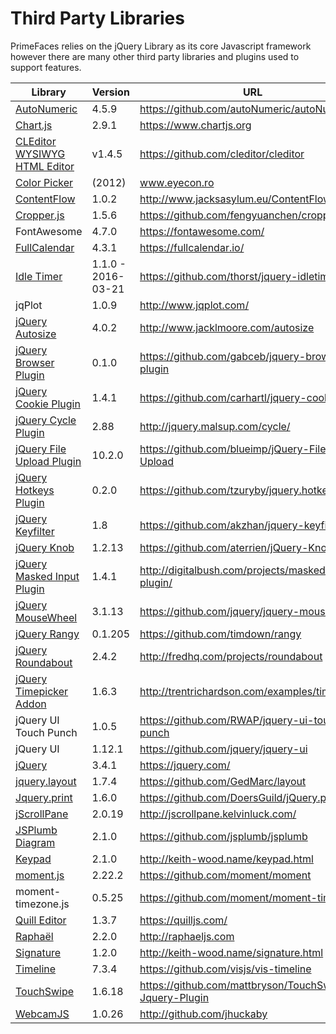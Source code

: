 # Third Party Libraries

PrimeFaces relies on the jQuery Library as its core Javascript framework however there
are many other third party libraries and plugins used to support features. 

| Library | Version | URL |
| --- | --- | --- |
| [AutoNumeric](../jsdocs/classes/autonumeric.html) | 4.5.9 | https://github.com/autoNumeric/autoNumeric |
| [Chart.js](../jsdocs/classes/chart.html) | 2.9.1 | https://www.chartjs.org |
| [CLEditor WYSIWYG HTML Editor](../jsdocs/modules/jquery.html#cleditor) | v1.4.5 | https://github.com/cleditor/cleditor |
| [Color Picker](../jsdocs/modules/jquery.html#colorpicker) | (2012) | www.eyecon.ro |
| [ContentFlow](../jsdocs/classes/contentflow.html) | 1.0.2 | http://www.jacksasylum.eu/ContentFlow |
| [Cropper.js](../jsdocs/modules/jquery.html#cropper) | 1.5.6 | https://github.com/fengyuanchen/cropperjs |
| FontAwesome | 4.7.0 | https://fontawesome.com/ |
| [FullCalendar](../jsdocs/modules/__fullcalendar_core_calendar_.html) | 4.3.1 | https://fullcalendar.io/ |
| [Idle Timer](../jsdocs/modules/jquery.html#idletimer) | 1.1.0 - 2016-03-21 | https://github.com/thorst/jquery-idletimer |
| jqPlot | 1.0.9 | http://www.jqplot.com/ |
| [jQuery Autosize](../jsdocs/modules/autosize.html) | 4.0.2 | http://www.jacklmoore.com/autosize |
| [jQuery Browser Plugin](../jsdocs/interfaces/jquerystatic.html#browser)  | 0.1.0 | https://github.com/gabceb/jquery-browser-plugin |
| [jQuery Cookie Plugin](../jsdocs/interfaces/jquerystatic.html#cookie) | 1.4.1 | https://github.com/carhartl/jquery-cookie |
| [jQuery Cycle Plugin](../jsdocs/modules/jquery.html#cycle) | 2.88 |  http://jquery.malsup.com/cycle/ |
| [jQuery File Upload Plugin](../jsdocs/interfaces/jqueryfileupload.fileupload.html) | 10.2.0 | https://github.com/blueimp/jQuery-File-Upload |
| [jQuery Hotkeys Plugin](../jsdocs/interfaces/jquerystatic.html#hotkeys) | 0.2.0 | https://github.com/tzuryby/jquery.hotkeys |
| [jQuery Keyfilter](../jsdocs/modules/jquery.html#keyfilter) | 1.8 | https://github.com/akzhan/jquery-keyfilter |
| [jQuery Knob](../jsdocs/modules/jquery.html#knob) | 1.2.13 | https://github.com/aterrien/jQuery-Knob |
| [jQuery Masked Input Plugin](../jsdocs/modules/jquery.html#mask) | 1.4.1 | http://digitalbush.com/projects/masked-input-plugin/ |
| [jQuery MouseWheel](../jsdocs/modules/jquery.html#mousewheel) | 3.1.13 | https://github.com/jquery/jquery-mousewheel |
| [jQuery Rangy](../jsdocs/modules/jqueryrangy.html) | 0.1.205 | https://github.com/timdown/rangy |
| [jQuery Roundabout](../jsdocs/modules/jquery.html#roundabout) | 2.4.2 | http://fredhq.com/projects/roundabout |
| [jQuery Timepicker Addon](../jsdocs/modules/jquery.html#datepicker-1) | 1.6.3 | http://trentrichardson.com/examples/timepicker |
| jQuery UI Touch Punch | 1.0.5 | https://github.com/RWAP/jquery-ui-touch-punch |
| jQuery UI | 1.12.1 | https://github.com/jquery/jquery-ui |
| [jQuery](../jsdocs/modules/jquery.html) | 3.4.1 | https://jquery.com/ |
| [jquery.layout](../jsdocs/modules/jquery.html#layout) | 1.7.4 | https://github.com/GedMarc/layout |
| [Jquery.print](../jsdocs/modules/jquery.html#print) | 1.6.0 | https://github.com/DoersGuild/jQuery.print |
| [jScrollPane](../jsdocs/modules/jquery.html#jscrollpane) | 2.0.19 | http://jscrollpane.kelvinluck.com/ |
| [JSPlumb Diagram](../jsdocs/globals.html#jsplumb) | 2.1.0 | https://github.com/jsplumb/jsplumb |
| [Keypad](../jsdocs/modules/jquery.html#keypad) | 2.1.0 | http://keith-wood.name/keypad.html |
| [moment.js](../jsdocs/modules/moment.html) | 2.22.2 | https://github.com/moment/moment |
| moment-timezone.js | 0.5.25 | https://github.com/moment/moment-timezone |
| [Quill Editor](../jsdocs/classes/quill.html) | 1.3.7 | https://quilljs.com/ |
| [Raphaël](../jsdocs/interfaces/raphaelstatic.html) | 2.2.0 | http://raphaeljs.com |
| [Signature](../jsdocs/modules/jquery.html#signature) | 1.2.0 | http://keith-wood.name/signature.html |
| [Timeline](../jsdocs/classes/timeline.html) | 7.3.4 | https://github.com/visjs/vis-timeline |
| [TouchSwipe](../jsdocs/modules/jquery.html#swipe) | 1.6.18 | https://github.com/mattbryson/TouchSwipe-Jquery-Plugin |
| [WebcamJS](../jsdocs/modules/webcam.html) | 1.0.26 | http://github.com/jhuckaby |

